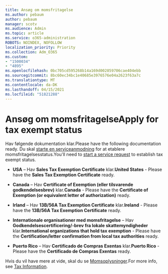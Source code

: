 ```yaml
---
title: Ansøg om momsfritagelse
ms.author: pebaum
author: pebaum
manager: scotv
ms.audience: Admin
ms.topic: article
ms.service: o365-administration
ROBOTS: NOINDEX, NOFOLLOW
localization_priority: Priority
ms.collection: Adm_O365
ms.custom:
- "1500034"
- "4895"
ms.openlocfilehash: 0bc705cd595268b14a169d002859706cae404ebb
ms.sourcegitcommit: 8bc60ec34bc1e40685e3976576e04a2623f63a7c
ms.translationtype: MT
ms.contentlocale: da-DK
ms.lasthandoff: 04/15/2021
ms.locfileid: "51821288"
---
```

# <a name="apply-for-tax-exempt-status"></a><span data-ttu-id="9f49e-102">Ansøg om momsfritagelse</span><span class="sxs-lookup"><span data-stu-id="9f49e-102">Apply for tax exempt status</span></span>

<span data-ttu-id="9f49e-103">Hav følgende dokumentation klar.</span><span class="sxs-lookup"><span data-stu-id="9f49e-103">Please have the following documentation ready.</span></span> <span data-ttu-id="9f49e-104">Du skal [starte en serviceanmodning](https://docs.microsoft.com/microsoft-365/admin/contact-support-for-business-products) for at etablere momsfritagelsesstatus.</span><span class="sxs-lookup"><span data-stu-id="9f49e-104">You'll need to [start a service request](https://docs.microsoft.com/microsoft-365/admin/contact-support-for-business-products) to establish tax exempt status.</span></span>

- <span data-ttu-id="9f49e-105">**USA** – Hav **Sales Tax Exemption Certificate** klar.</span><span class="sxs-lookup"><span data-stu-id="9f49e-105">**United States** - Please have the **Sales Tax Exemption Certificate** ready.</span></span>

- <span data-ttu-id="9f49e-106">**Canada** – Hav **Certificate of Exemption (eller tilsvarende godkendelsesbrev)** klar.</span><span class="sxs-lookup"><span data-stu-id="9f49e-106">**Canada** - Please have the **Certificate of Exemption (or equivalent letter of authorization)** ready.</span></span>

- <span data-ttu-id="9f49e-107">**Irland** – Hav **13B/56A Tax Exemption Certificate** klar.</span><span class="sxs-lookup"><span data-stu-id="9f49e-107">**Ireland** - Please have the **13B/56A Tax Exemption Certificate** ready.</span></span>

- <span data-ttu-id="9f49e-108">**Internationale organisationer med momsfritagelse** – Hav **Godkendelsescertificering/-brev fra lokale skattemyndigheder** klar.</span><span class="sxs-lookup"><span data-stu-id="9f49e-108">**International organizations that hold tax exemption** - Please have the **Certification/letter confirmation from local tax authorities** ready.</span></span>

- <span data-ttu-id="9f49e-109">**Puerto Rico** – Hav **Certificado de Compras Exentas** klar.</span><span class="sxs-lookup"><span data-stu-id="9f49e-109">**Puerto Rico** - Please have the **Certificado de Compras Exentas** ready.</span></span>

<span data-ttu-id="9f49e-110">Hvis du vil have mere at vide, skal du se [Momsoplysninger](https://docs.microsoft.com/microsoft-365/commerce/billing-and-payments/tax-information).</span><span class="sxs-lookup"><span data-stu-id="9f49e-110">For more info, see [Tax Information](https://docs.microsoft.com/microsoft-365/commerce/billing-and-payments/tax-information).</span></span>
